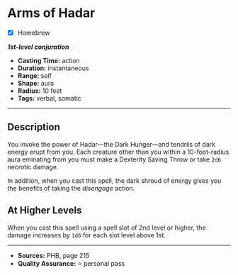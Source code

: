 # Arms of Hadar
- [x] Homebrew

***1st-level conjuration***
- **Casting Time:** action
- **Duration:** instantaneous
- **Range:** self
- **Shape:** aura
- **Radius:** 10 feet
- **Tags:** verbal, somatic

---

## Description
You invoke the power of Hadar&mdash;the Dark Hunger&mdash;and tendrils of dark energy erupt from you.
Each creature other than you within a 10-foot-radius aura eminating from you must make a Dexterity Saving Throw or take `2d6` necrotic damage.

In addition, when you cast this spell, the dark shroud of energy gives you the benefits of taking the *disengage* action.

## At Higher Levels
When you cast this spell using a spell slot of 2nd level or higher, the damage increases by `1d6` for each slot level above 1st.

---

- **Sources:** PHB, page 215
- **Quality Assurance:** :star: personal pass
